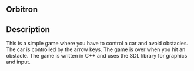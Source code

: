 ## Orbitron

## Description
This is a simple game where you have to control a car and avoid obstacles. The car is controlled by the arrow keys. The game is over when you hit an obstacle. The game is written in C++ and uses the SDL library for graphics and input.